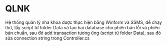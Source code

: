 # QLNK
Hệ thống quản lý nha khoa được thực hiện bằng Winform và SSMS, để chạy thử, lấy script từ folder Data và tạo hai database cho phiên bản lỗi và phiên bản chuẩn, sau đó add transaction tương ứng (script từ folder Data), sau đó sửa connection string trong Controller.cs
